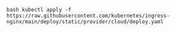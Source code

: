 ```bash kubectl apply -f https://raw.githubusercontent.com/kubernetes/ingress-nginx/main/deploy/static/provider/cloud/deploy.yaml ```
